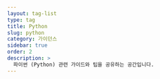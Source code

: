 ```yaml
---
layout: tag-list
type: tag
title: Python
slug: python
category: 가이던스
sidebar: true
order: 2
description: >
  파이썬 (Python) 관련 가이드와 팁을 공유하는 공간입니다.
---
```

